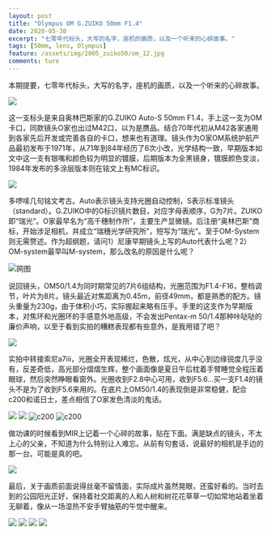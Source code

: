 ```yaml
---
layout: post
title: "Olympus OM G.ZUIKO 50mm F1.4"
date: 2020-05-30
excerpt: "七零年代标头，大写的名字，座机的画质，以及一个听来的心碎故事。"
tags: [50mm, lens, Olympus]
feature: /assets/img/2005_zuiko50/om_12.jpg
comments: ture
---
```



本期提要，七零年代标头，大写的名字，座机的画质，以及一个听来的心碎故事。

![](/assets/img/2005_zuiko50/om_11.jpg)

这一支标头是来自奥林巴斯家的G.ZUIKO Auto-S 50mm F1.4，手上这一支为OM卡口，同款镜头O家也出过M42口，以为是赝品。结合70年代初从M42各家通用到各家先后开发或完善各自的卡口，想来也有道理。镜头作为O家OM系统护航产品最初发布于1971年，从71年到84年经历了6次小改，光学结构一致，早期版本如文中这一支有银嘴和颜色较为明显的镀膜，后期版本为全黑镜身，镀膜颜色变淡，1984年发布的多涂层版本则在铭文上有MC标识。

![](/assets/img/2005_zuiko50/om_13.jpg)

多啰嗦几句铭文考古。Auto表示镜头支持光圈自动控制，S表示标准镜头（standard）。G.ZUIKO中的G标识镜片数目，对应字母表顺序，G为7片。ZUIKO即“瑞光”。O家最早名为“高千穗制作所”，主要生产显微镜。后注册“奥林巴斯”商标，开始涉足相机，并成立“瑞穗光学研究所”，短写为“瑞光”。至于OM-System则无需赘述。作为超纲题，请问1）尼康早期镜头上写的Auto代表什么呢？2）OM-system最早叫M-system，那么改名的原因是什么呢？

![网图](/assets/img/2005_zuiko50/zuiko.jpg)

说回镜头，OM50/1.4为同时期常见的7片6组结构，光圈范围为F1.4-F16，整档调节，叶片为8片。镜头最近对焦距离为0.45m，前径49mm，都是熟悉的配方。镜头重量为230g，由于体积小巧，实际握起来略有压手。手里的这支作为早期版本，对焦环和光圈环的手感意外地高级，不会发出Pentax-m 50/1.4那种咔哒哒的廉价声响，以至于看到实拍的糟糕表现都有些意外，是我用错了吧？

![](/assets/img/2005_zuiko50/om_10.jpg)

实拍中转接索尼a7iii，光圈全开表现稀烂，色散，炫光，从中心到边缘锐度几乎没有，反差奇低，高光部分熠熠生辉，整个画面像是夏日午后枕着手臂睡觉全程压着眼球，然后突然睁眼看窗外。光圈收到F2.8中心可用，收到F5.6...买一支F1.4的镜头不是为了收到F5.6来用的。在底片上OM50/1.4的表现倒是非常稳健，配合c200和诺日士，差点相信了O家发色清淡的鬼话。

![](/assets/img/2005_zuiko50/om_7.jpg)
![](/assets/img/2005_zuiko50/om_5.jpg)
![c200](/assets/img/2005_zuiko50/c200_1.jpg)
![c200](/assets/img/2005_zuiko50/c200_2.jpg)



做功课的时候看到MIR上记着一个心碎的故事，贴在下面。满是缺点的镜头，不太上心的父亲，不知道为什么特别让人难忘。从前有句套话，说最好的相机是手边的那一台。可能是真的吧。

![](/assets/img/2005_zuiko50/zuiko2.JPG)

最后，关于画质前面说得丝毫不留情面，实际成片虽然晃眼，还蛮好看的。当时去到的公园阳光正好，保持着社交距离的人和人树和树花花草草一切如常地站着坐着无聊着，像从一场湿热不安手臂抽筋的午觉中醒来。

![](/assets/img/2005_zuiko50/om_2.jpg)
![](/assets/img/2005_zuiko50/om_6.jpg)
![](/assets/img/2005_zuiko50/om_4.jpg)
![](/assets/img/2005_zuiko50/om_9.jpg)


